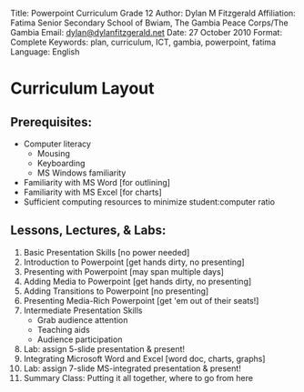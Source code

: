 Title:			Powerpoint Curriculum
				Grade 12
Author:			Dylan M Fitzgerald
Affiliation:	Fatima Senior Secondary School of Bwiam, The Gambia
				Peace Corps/The Gambia
Email:			dylan@dylanfitzgerald.net
Date:			27 October 2010
Format:			Complete
Keywords:		plan, curriculum, ICT, gambia, powerpoint, fatima
Language:		English


Curriculum Layout
=================

Prerequisites:
--------------

* Computer literacy
	* Mousing
	* Keyboarding
	* MS Windows familiarity
* Familiarity with MS Word [for outlining]
* Familiarity with MS Excel [for charts]
* Sufficient computing resources to minimize student:computer ratio

Lessons, Lectures, & Labs:
--------------------------

1. Basic Presentation Skills [no power needed]
2. Introduction to Powerpoint [get hands dirty, no presenting]
3. Presenting with Powerpoint [may span multiple days]
4. Adding Media to Powerpoint [get hands dirty, no presenting]
5. Adding Transitions to Powerpoint [no presenting]
6. Presenting Media-Rich Powerpoint [get 'em out of their seats!]
7. Intermediate Presentation Skills
	* Grab audience attention
	* Teaching aids
	* Audience participation
8. Lab: assign 5-slide presentation & present!
9. Integrating Microsoft Word and Excel [word doc, charts, graphs]
10. Lab: assign 7-slide MS-integrated presentation & present!
11. Summary Class: Putting it all together, where to go from here
